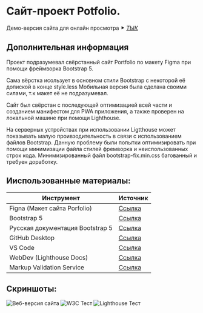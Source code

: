 # Сайт-проект Potfolio.
Демо-версия сайта для онлайн просмотра ⯈ [*ТЫК*](https://filingoy.github.io/portfpolio/)

## Дополнительная информация
Проект подразумевал свёрстанный сайт Portfolio по макету Figma при помощи фреймворка Bootstrap 5.

Сама вёрстка исользует в основном стили Bootstrap с некоторой её допиской в конце style.less
Мобильная версия была сделана своими силами, т.к макет её не подразумевал.

Сайт был свёрстан с последующей оптимизацией всей части и созданием манифестом для PWA приложения, а также проверен на локальной машине при помощи Lighthouse.

На серверных устройствах при использовании Ligtthouse может показывать малую проивзодительность в связи с использованием файлов Bootstrap.
Данную проблему были попытки оптимизировать при помощи минимизации файла стилей фремворка и неиспользованных строк кода.
Минимизированный файл bootstrap-fix.min.css багованный и требуен доработку.

## Ииспользованные материалы:
| Инструмент | Источник |
| ------ | ------ |
| Figna (Макет сайта Porfolio) | [Ссылка](https://www.figma.com/file/1sfWWxXZLuXeAobUFwUA84/Portfolio) |
| Bootstrap 5 | [Ссылка](https://getbootstrap.com/) |
| Русская документация Bootstrap 5 | [Ссылка](https://bootstrap-5.ru/docs/5.3/) |
| GitHub Desktop | [Ссылка](https://desktop.github.com/) |
| VS Code | [Ссылка](https://code.visualstudio.com/) |
| WebDev (Lighthouse Docs) | [Ссылка](https://web.dev) |
| Markup Validation Service | [Ссылка](https://validator.w3.org/) |

## Скриншоты:
![Веб-версия сайта](https://github.com/FilinGoy/portfpolio/assets/70369344/a59881ec-d4a8-4656-982a-643aec76e065)
![W3C Тест](https://github.com/FilinGoy/portfpolio/assets/70369344/99aa7aae-8cc4-4fcf-aca9-7db5268079d3)
![Lighthouse Тест](https://github.com/FilinGoy/portfpolio/assets/70369344/d668cee4-79ce-4678-8ca5-7bd7171914ac)
